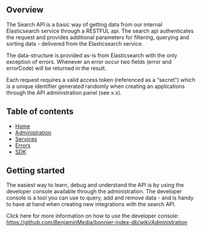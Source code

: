 ## Overview
The Search API is a basic way of getting data from our internal Elasticsearch service through a RESTFUL api. The search api authenticates the request and provides additional parameters for filtering, querying and sorting data - delivered from the Elasticsearch service.

The data-structure is provided as-is from Elasticsearch with the only exception of errors. Whenever an error occur two fields (error and errorCode) will be returned in the result.

Each request requires a valid access token (referenced as a “secret”) which is a unique identifier generated randomly when creating an applications through the API administration panel (see x.x). 

## Table of contents
- [Home](https://github.com/BenjaminMedia/bonnier-index-db/wiki)
- [Administration](https://github.com/BenjaminMedia/bonnier-index-db/wiki/Administration)
- [Services](https://github.com/BenjaminMedia/bonnier-index-db/wiki/Services)
- [Errors](https://github.com/BenjaminMedia/bonnier-index-db/wiki/Errors)
- [SDK](https://github.com/BenjaminMedia/bonnier-index-db/wiki/SDK)

## Getting started
The easiest way to learn, debug and understand the API is by using the developer console available through the administration. The developer console is a tool you can use to query, add and remove data - and is handy to have at hand when creating new integrations with the search API.

Click here for more information on how to use the developer console:
https://github.com/BenjaminMedia/bonnier-index-db/wiki/Administration
